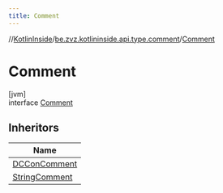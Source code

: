 ```yaml
---
title: Comment
---
```

//[KotlinInside](../../../index.html)/[be.zvz.kotlininside.api.type.comment](../index.html)/[Comment](index.html)

# Comment

[jvm]\
interface [Comment](index.html)

## Inheritors

| Name |
|---|
| [DCConComment](../-d-c-con-comment/index.html) |
| [StringComment](../-string-comment/index.html) |

